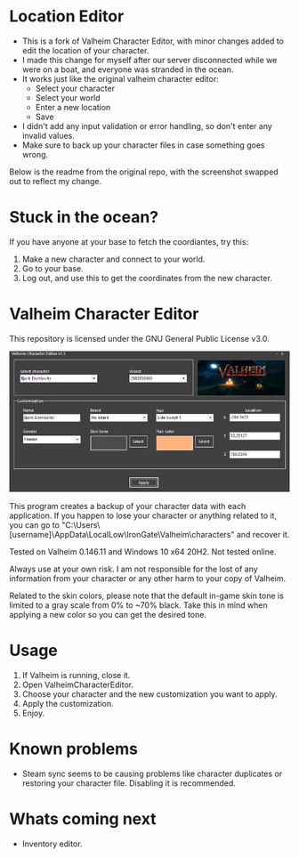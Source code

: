 # Location Editor

* This is a fork of Valheim Character Editor, with minor changes added to edit the location of your character.
* I made this change for myself after our server disconnected while we were on a boat, and everyone was stranded in the ocean.
* It works just like the original valheim character editor:
  * Select your character
  * Select your world
  * Enter a new location
  * Save
* I didn't add any input validation or error handling, so don't enter any invalid values.
* Make sure to back up your character files in case something goes wrong. 
 
Below is the readme from the original repo, with the screenshot swapped out to reflect my change.

# Stuck in the ocean?

If you have anyone at your base to fetch the coordiantes, try this:
 1. Make a new character and connect to your world.
 2. Go to your base.
 3. Log out, and use this to get the coordinates from the new character.

# Valheim Character Editor

This repository is licensed under the GNU General Public License v3.0.

![alt text](https://raw.githubusercontent.com/elake/Valheim-Character-Editor/main/GUI.PNG)

This program creates a backup of your character data with each application. If you happen to lose your character or anything related to it, you can go to "C:\Users\\[username]\AppData\LocalLow\IronGate\Valheim\characters" and recover it.

Tested on Valheim 0.146.11 and Windows 10 x64 20H2. Not tested online.

Always use at your own risk. I am not responsible for the lost of any information from your character or any other harm to your copy of Valheim.

Related to the skin colors, please note that the default in-game skin tone is limited to a gray scale from 0% to ~70% black. Take this in mind when applying a new color so you can get the desired tone.

# Usage
  1. If Valheim is running, close it.
  2. Open ValheimCharacterEditor.
  3. Choose your character and the new customization you want to apply.
  4. Apply the customization.
  5. Enjoy.
 
# Known problems
  - Steam sync seems to be causing problems like character duplicates or restoring your character file. Disabling it is recommended.

# Whats coming next
  - Inventory editor.
